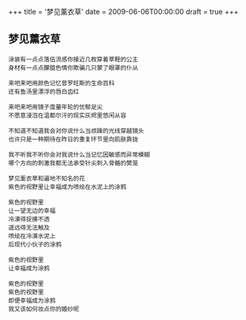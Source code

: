 +++
title = '梦见薰衣草'
date = 2009-06-06T00:00:00
draft = true
+++
## 梦见薰衣草

```text
涂装有一点点落伍流感你接近几枚穿着草鞋的公主
身材有一点点朦胧色情你欺骗几只蒙了眼罩的仆从

来吧来吧用颜色记忆普罗旺斯的生命百科
还有鱼汤里漂浮的唇白齿红

来吧来吧用镜子度量年轮的忧郁足尖
不愿意浸泡在温都尔汗的现实灰烬里悠闲从容

不知道不知道我会对你说什么当烦躁的光线穿越镜头
也许只是一种期待在昨日的重复环节里向肌肤靠拢

我不听我不听你会对我说什么当记忆因敏感而异常模糊
哪个方向的刺激我都无法承受针尖刺入骨骼的樊笼

梦见薰衣草和遍地不知名的花
紫色的视野里让幸福成为喷绘在水泥上的涂鸦

紫色的视野里
让一望无边的幸福
冷漠得捉摸不透
遥远得无法触及
喷绘在冷漠水泥上
后现代小伙子的涂鸦

紫色的视野里
让幸福成为涂鸦

紫色的视野里
紫色的视野里
即便幸福成为涂鸦
我又该如何妆点你的婚纱呢
```
